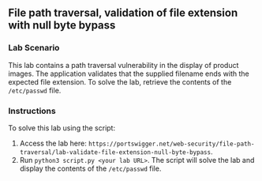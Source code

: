 ## File path traversal, validation of file extension with null byte bypass
### Lab Scenario
This lab contains a path traversal vulnerability in the display of product images.
The application validates that the supplied filename ends with the expected file extension.
To solve the lab, retrieve the contents of the `/etc/passwd` file.

### Instructions
To solve this lab using the script:
1. Access the lab here: `https://portswigger.net/web-security/file-path-traversal/lab-validate-file-extension-null-byte-bypass`.
2. Run `python3 script.py <your lab URL>`. The script will solve the lab and display the contents of the `/etc/passwd` file.